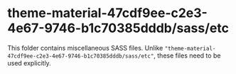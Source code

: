 # theme-material-47cdf9ee-c2e3-4e67-9746-b1c70385dddb/sass/etc

This folder contains miscellaneous SASS files. Unlike `"theme-material-47cdf9ee-c2e3-4e67-9746-b1c70385dddb/sass/etc"`, these files
need to be used explicitly.
